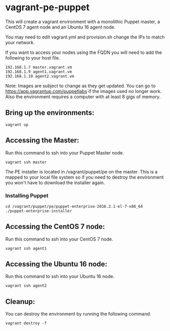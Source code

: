 # vagrant-pe-puppet
This will create a vagrant environment with a monolithic Puppet master, a CentOS 7 agent node and an Ubuntu 16 agent node.

You may need to edit vagrant.yml and provision.sh change the IPs to match your network.

If you want to access your nodes using the FQDN you will need to add the following to your host file.
```
192.168.1.7 master.vagrant.vm
192.168.1.9 agent1.vagrant.vm
192.168.1.10 agent2.vagrant.vm
```

Note: Images are subject to change as they get updated. You can go to https://app.vagrantup.com/puppetlabs if the images used no longer work. Also the environment requires a computer with at least 8 gigs of memory.

## Bring up the environments:
```
vagrant up
```

## Accessing the Master:
Run this command to ssh into your Puppet Master node.
```
vagrant ssh master
```

The PE installer is located in /vagrant/puppet/pe on the master. This is a mapped to your local file system so if you need to destroy the environment you won't have to download the installer again.

### Installing Puppet

```
cd /vagrant/puppet/pe/puppet-enterprise-2016.2.1-el-7-x86_64
./puppet-enterprise-installer
```

## Accessing the CentOS 7 node:
Run this command to ssh into your CentOS 7 node.
```
vagrant ssh agent1
```

## Accessing the Ubuntu 16 node:
Run this command to ssh into your Ubuntu 16 node.
```
vagrant ssh agent2
```

## Cleanup:
You can destroy the environment by running the following command.
```
vagrant destroy -f
```
